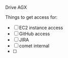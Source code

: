 Drive AGX


Things to get access for:
- [ ] EC2 instance access
- [ ] GitHub access
- [ ] JIRA
- [ ] comet internal 
- [ ] 
